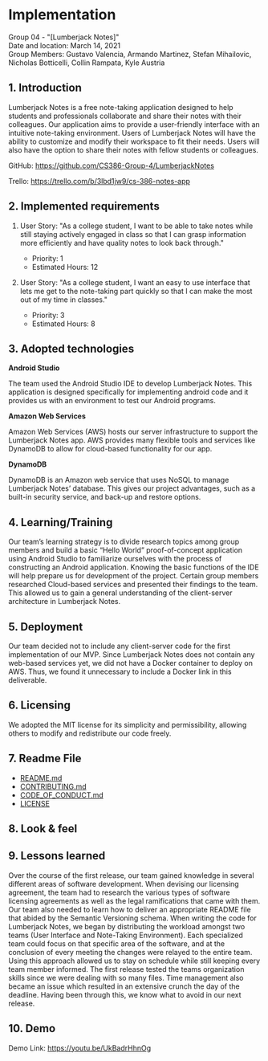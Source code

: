 # Implementation
Group 04 - "[Lumberjack Notes]"  
Date and location: March 14, 2021  
Group Members: Gustavo Valencia, Armando Martinez, Stefan Mihailovic, Nicholas Botticelli, Collin Rampata, Kyle Austria

## 1. Introduction

Lumberjack Notes is a free note-taking application designed to help students and professionals collaborate and share
their notes with their colleagues. Our application aims to provide a user-friendly interface with an intuitive
note-taking environment. Users of Lumberjack Notes will have the ability to customize and modify their workspace to fit
their needs. Users will also have the option to share their notes with fellow students or colleagues.

GitHub: https://github.com/CS386-Group-4/LumberjackNotes

Trello: https://trello.com/b/3lbd1jw9/cs-386-notes-app

## 2. Implemented requirements

1. User Story: "As a college student, I want to be able to take notes while still staying actively engaged in class so
that I can grasp information more efficiently and have quality notes to look back through."
    - Priority: 1
    - Estimated Hours: 12

2. User Story: "As a college student, I want an easy to use interface that lets me get to the note-taking part quickly
so that I can make the most out of my time in classes."
    - Priority: 3
    - Estimated Hours: 8

## 3. Adopted technologies

**Android Studio**

The team used the Android Studio IDE to develop Lumberjack Notes. This application is designed specifically for implementing android code and it provides us with an environment to test our Android programs.

**Amazon Web Services**

Amazon Web Services (AWS) hosts our server infrastructure to support the Lumberjack Notes app. AWS provides many
flexible tools and services like DynamoDB to allow for cloud-based functionality for our app.

**DynamoDB**

DynamoDB is an Amazon web service that uses NoSQL to manage Lumberjack Notes’ database. This gives our project
advantages, such as a built-in security service, and back-up and restore options.

## 4. Learning/Training

Our team’s learning strategy is to divide research topics among group members and build a basic “Hello World”
proof-of-concept application using Android Studio to familiarize ourselves with the process of constructing an Android
application. Knowing the basic functions of the IDE will help prepare us for development of the project. Certain group
members researched Cloud-based services and presented their findings to the team. This allowed us to gain a general
understanding of the client-server architecture in Lumberjack Notes.

## 5. Deployment

Our team decided not to include any client-server code for the first implementation of our MVP. Since Lumberjack Notes
does not contain any web-based services yet, we did not have a Docker container to deploy on AWS. Thus, we found it
unnecessary to include a Docker link in this deliverable.

## 6. Licensing

We adopted the MIT license for its simplicity and permissibility, allowing others to modify and redistribute our code freely.

## 7. Readme File

- [README.md](../README.md)
- [CONTRIBUTING.md](../CONTRIBUTING.md)
- [CODE_OF_CONDUCT.md](../CODE_OF_CONDUCT.md)
- [LICENSE](../LICENSE)

## 8. Look & feel


## 9. Lessons learned

Over the course of the first release, our team gained knowledge in several different areas of software development.
When devising our licensing agreement, the team had to research the various types of software licensing agreements as
well as the legal ramifications that came with them. Our team also needed to learn how to deliver an appropriate README
file that abided by the Semantic Versioning schema. When writing the code for Lumberjack Notes, we began by distributing
the workload amongst two teams (User Interface and Note-Taking Environment). Each specialized team could focus on that
specific area of the software, and at the conclusion of every meeting the changes were relayed to the entire team.
Using this approach allowed us to stay on schedule while still keeping every team member informed. The first release
tested the teams organization skills since we were dealing with so many files. Time management also became an issue
which resulted in an extensive crunch the day of the deadline. Having been through this, we know what to avoid in our
next release.

## 10. Demo

Demo Link: https://youtu.be/UkBadrHhnOg

